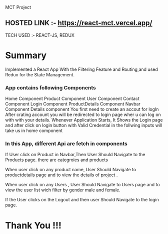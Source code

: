 MCT Project
## HOSTED LINK :- https://react-mct.vercel.app/
TECH USED :- REACT-JS, REDUX


# Summary
Implemented a React App With the Filtering Feature and Routing,and used Redux for the State Management.
### App contains following Components
Home Component
Product Component
User Component
Contact Component
Login Component
ProductDetails Component
Navbar Component
Details component
You first need to create an accout for logIn
After crating account you will be redirected to login page wher u can log on with with your details.
Whenever Application Starts, It Shows the Login page and after click on login button with Valid Credential in the follwing inputs will take us in home component

 ### In this App, different Api are fetch in components

If User click on Product in Navbar,Then User Should Navigate to the Products page. there are categroies and products

When user click on any product name, User Should Navigate to productdetails page and to view the details of project .

When user click on any Users , User Should Navigate to Users page and to view the user list wich filter by gender male and female.

If the User clicks on the Logout and then user Should Navigate to the login page.

# Thank You !!!
